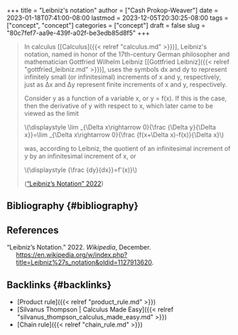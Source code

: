 +++
title = "Leibniz's notation"
author = ["Cash Prokop-Weaver"]
date = 2023-01-18T07:41:00-08:00
lastmod = 2023-12-05T20:30:25-08:00
tags = ["concept", "concept"]
categories = ["concept"]
draft = false
slug = "80c7fef7-aa9e-439f-a02f-be3edb85d8f5"
+++

> In calculus [[Calculus]({{< relref "calculus.md" >}})], Leibniz's notation, named in honor of the 17th-century German philosopher and mathematician Gottfried Wilhelm Leibniz [[Gottfried Leibniz]({{< relref "gottfried_leibniz.md" >}})], uses the symbols dx and dy to represent infinitely small (or infinitesimal) increments of x and y, respectively, just as Δx and Δy represent finite increments of x and y, respectively.
>
> Consider y as a function of a variable x, or y = f(x). If this is the case, then the derivative of y with respect to x, which later came to be viewed as the limit
>
> \\(\displaystyle \lim \_{\Delta x\rightarrow 0}{\frac {\Delta y}{\Delta x}}=\lim \_{\Delta x\rightarrow 0}{\frac {f(x+\Delta x)-f(x)}{\Delta x}\\)
>
> was, according to Leibniz, the quotient of an infinitesimal increment of y by an infinitesimal increment of x, or
>
> \\(\displaystyle {\frac {dy}{dx}}=f'(x)}\\)
>
> (<a href="#citeproc_bib_item_1">“Leibniz’s Notation” 2022</a>)


## Bibliography {#bibliography}

## References

<style>.csl-entry{text-indent: -1.5em; margin-left: 1.5em;}</style><div class="csl-bib-body">
  <div class="csl-entry"><a id="citeproc_bib_item_1"></a>“Leibniz’s Notation.” 2022. <i>Wikipedia</i>, December. <a href="https://en.wikipedia.org/w/index.php?title=Leibniz%27s_notation&oldid=1127913620">https://en.wikipedia.org/w/index.php?title=Leibniz%27s_notation&#38;oldid=1127913620</a>.</div>
</div>


## Backlinks {#backlinks}

-   [Product rule]({{< relref "product_rule.md" >}})
-   [Silvanus Thompson | Calculus Made Easy]({{< relref "silvanus_thompson_calculus_made_easy.md" >}})
-   [Chain rule]({{< relref "chain_rule.md" >}})
